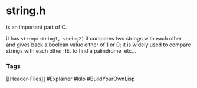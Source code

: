 # string.h 
is an important part of C. 

it has 
```strcmp(string1, string2)``` it compares two strings with each other and gives back a boolean value either of 1 or 0; 
it is widely used to compare strings with each other;
IE. to find a palindrome, etc... 


### Tags
[[Header-Files]]
#Explainer 
#kilo 
#BuildYourOwnLisp 